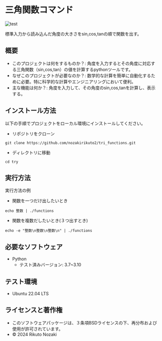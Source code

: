 # 三角関数コマンド
![test](https://github.com/rikutonozaki/robosys2024/actions/test.yml/babadge.svg)

標準入力から読み込んだ角度の大きさをsin,cos,tanの順で関数を出す。

## 概要

- このプロジェクトは何をするものか？:
角度を入力するとその角度に対応する三角関数（sin,cos,tan）の値を計算するpythonツールです。
- なぜこのプロジェクトが必要なのか？:
数学的な計算を簡単に自動化するために必要。特に科学的な計算やエンジニアリングにおいて便利。
- 主な機能は何か？:
角度を入力して、その角度のsin,cos,tanを計算し、表示する。

## インストール方法

以下の手順でプロジェクトをローカル環境にインストールしてください。

- リポジトリをクローン

```git clone https://github.com/nozakirikuto2/tri_functions.git```

- ディレクトリに移動

```cd try```

## 実行方法

実行方法の例

- 関数を一つだけ出したいとき

```echo 整数 | ./functions```

- 関数を複数だしたいとき(３つ出すとき)

```echo -e "整数\n整数\n整数\n" | ./functions```

## 必要なソフトウェア

- Python
   - テスト済みバージョン: 3.7~3.10

## テスト環境

- Ubuntu 22.04 LTS

## ライセンスと著作権
- このソフトウェアパッケージは、３条項BSDライセンスの下、再分布および使用が許可されています。
- © 2024 Rikuto Nozaki
